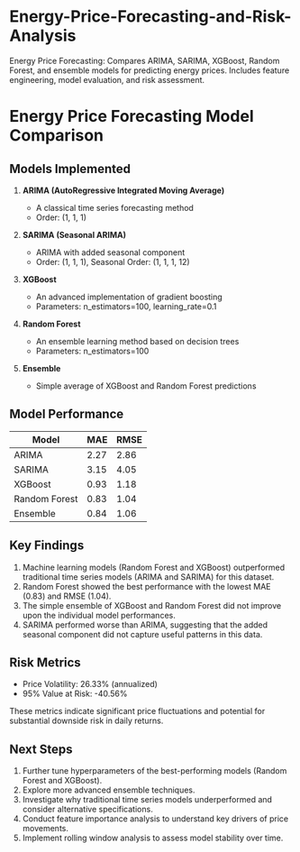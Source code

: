 # Energy-Price-Forecasting-and-Risk-Analysis
Energy Price Forecasting: Compares ARIMA, SARIMA, XGBoost, Random Forest, and ensemble models for predicting energy prices. Includes feature engineering, model evaluation, and risk assessment.



# Energy Price Forecasting Model Comparison

## Models Implemented

1. **ARIMA (AutoRegressive Integrated Moving Average)**
   - A classical time series forecasting method
   - Order: (1, 1, 1)

2. **SARIMA (Seasonal ARIMA)**
   - ARIMA with added seasonal component
   - Order: (1, 1, 1), Seasonal Order: (1, 1, 1, 12)

3. **XGBoost**
   - An advanced implementation of gradient boosting
   - Parameters: n_estimators=100, learning_rate=0.1

4. **Random Forest**
   - An ensemble learning method based on decision trees
   - Parameters: n_estimators=100

5. **Ensemble**
   - Simple average of XGBoost and Random Forest predictions

## Model Performance

| Model         | MAE    | RMSE   |
|---------------|--------|--------|
| ARIMA         | 2.27   | 2.86   |
| SARIMA        | 3.15   | 4.05   |
| XGBoost       | 0.93   | 1.18   |
| Random Forest | 0.83   | 1.04   |
| Ensemble      | 0.84   | 1.06   |

## Key Findings

1. Machine learning models (Random Forest and XGBoost) outperformed traditional time series models (ARIMA and SARIMA) for this dataset.
2. Random Forest showed the best performance with the lowest MAE (0.83) and RMSE (1.04).
3. The simple ensemble of XGBoost and Random Forest did not improve upon the individual model performances.
4. SARIMA performed worse than ARIMA, suggesting that the added seasonal component did not capture useful patterns in this data.

## Risk Metrics

- Price Volatility: 26.33% (annualized)
- 95% Value at Risk: -40.56%

These metrics indicate significant price fluctuations and potential for substantial downside risk in daily returns.

## Next Steps

1. Further tune hyperparameters of the best-performing models (Random Forest and XGBoost).
2. Explore more advanced ensemble techniques.
3. Investigate why traditional time series models underperformed and consider alternative specifications.
4. Conduct feature importance analysis to understand key drivers of price movements.
5. Implement rolling window analysis to assess model stability over time.
